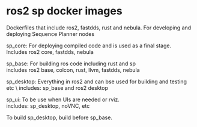 # ros2 sp docker images
Dockerfiles that include ros2, fastdds, rust and nebula. For developing and deploying Sequence Planner nodes

sp_core: For deploying compiled code and is used as a final stage. \
Includes ros2 core, fastdds, nebula

sp_base: For building ros code including rust and sp \
includes ros2 base, colcon, rust, llvm, fastdds, nebula

sp_desktop: Everything in ros2 and can bse used for building and testing etc \ 
includes: sp_base and ros2 desktop

sp_ui: To be use when UIs are needed or rviz. \
includes: sp_desktop, noVNC, etc

To build sp_desktop, build before sp_base.
